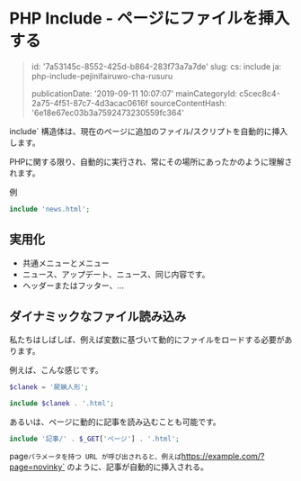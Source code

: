 PHP Include - ページにファイルを挿入する
===========================

> id: '7a53145c-8552-425d-b864-283f73a7a7de'
> slug:
> 	cs: include
> 	ja: php-include-pejinifairuwo-cha-rusuru
> 
> publicationDate: '2019-09-11 10:07:07'
> mainCategoryId: c5cec8c4-2a75-4f51-87c7-4d3acac0616f
> sourceContentHash: '6e18e67ec03b3a7592473230559fc364'

include` 構造体は、現在のページに追加のファイル/スクリプトを自動的に挿入します。

PHPに関する限り、自動的に実行され、常にその場所にあったかのように理解されます。

例

```php
include 'news.html';
```

実用化
-----------------

- 共通メニューとメニュー
- ニュース、アップデート、ニュース、同じ内容です。
- ヘッダーまたはフッター、...

ダイナミックなファイル読み込み
--------------------------

私たちはしばしば、例えば変数に基づいて動的にファイルをロードする必要があります。

例えば、こんな感じです。

```php
$clanek = '屍蝋人形';

include $clanek . '.html';
```

あるいは、ページに動的に記事を読み込むことも可能です。

```php
include '記事/' . $_GET['ページ'] . '.html';
```

page` パラメータを持つ URL が呼び出されると、例えば `https://example.com/?page=novinky` のように、記事が自動的に挿入される。
